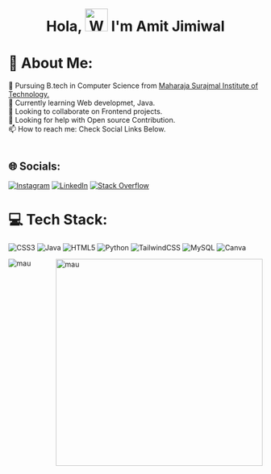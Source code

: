 <h1 align="center"> Hola, <img src="https://raw.githubusercontent.com/nixin72/nixin72/master/wave.gif" 
         alt="Waving hand animated gif"
         height="45"
         width="45" /> I'm Amit Jimiwal</h1>
         
         
# 💫 About Me:
🔭 Pursuing B.tech in Computer Science from <a href="https://www.msit.in/" target="_blank"> Maharaja Surajmal Institute of Technology. </a> <br>🌱 Currently learning Web developmet, Java.<br>👯 Looking to collaborate on Frontend projects.<br>🤝 Looking for help with Open source Contribution.<br>📫 How to reach me: Check Social Links Below.<br><br>


## 🌐 Socials:
[![Instagram](https://img.shields.io/badge/Instagram-%23E4405F.svg?logo=Instagram&logoColor=white)](https://instagram.com/_amit.jimiwal_) [![LinkedIn](https://img.shields.io/badge/LinkedIn-%230077B5.svg?logo=linkedin&logoColor=white)](https://www.linkedin.com/in/amit-jimiwal-37576721a/) [![Stack Overflow](https://img.shields.io/badge/-Stackoverflow-FE7A16?logo=stack-overflow&logoColor=white)](https://stackoverflow.com/users/AmitJimiwal)


# 💻 Tech Stack:
![CSS3](https://img.shields.io/badge/css3-%231572B6.svg?style=for-the-badge&logo=css3&logoColor=white) ![Java](https://img.shields.io/badge/java-%23ED8B00.svg?style=for-the-badge&logo=java&logoColor=white) ![HTML5](https://img.shields.io/badge/html5-%23E34F26.svg?style=for-the-badge&logo=html5&logoColor=white)  ![Python](https://img.shields.io/badge/python-3670A0?style=for-the-badge&logo=python&logoColor=ffdd54) ![TailwindCSS](https://img.shields.io/badge/tailwindcss-%2338B2AC.svg?style=for-the-badge&logo=tailwind-css&logoColor=white) ![MySQL](https://img.shields.io/badge/mysql-%2300f.svg?style=for-the-badge&logo=mysql&logoColor=white) ![Canva](https://img.shields.io/badge/Canva-%2300C4CC.svg?style=for-the-badge&logo=Canva&logoColor=white)


<p>
  <img align="left" src="https://github-readme-stats.vercel.app/api/top-langs?username=amitjimiwal&show_icons=true&locale=en&layout=compact&theme=chartreuse-dark" alt="mau" /></p>
  <p>&nbsp;<img align="right" src="https://github-readme-stats.vercel.app/api?username=amitjimiwal&show_icons=true&locale=en&theme=chartreuse-dark" alt="mau" width="410" /></p>

